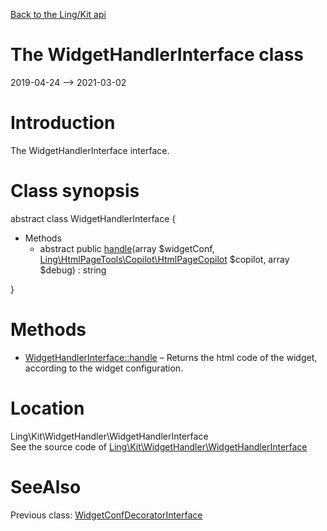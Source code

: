 [Back to the Ling/Kit api](https://github.com/lingtalfi/Kit/blob/master/doc/api/Ling/Kit.md)



The WidgetHandlerInterface class
================
2019-04-24 --> 2021-03-02






Introduction
============

The WidgetHandlerInterface interface.



Class synopsis
==============


abstract class <span class="pl-k">WidgetHandlerInterface</span>  {

- Methods
    - abstract public [handle](https://github.com/lingtalfi/Kit/blob/master/doc/api/Ling/Kit/WidgetHandler/WidgetHandlerInterface/handle.md)(array $widgetConf, [Ling\HtmlPageTools\Copilot\HtmlPageCopilot](https://github.com/lingtalfi/HtmlPageTools/blob/master/doc/api/Ling/HtmlPageTools/Copilot/HtmlPageCopilot.md) $copilot, array $debug) : string

}






Methods
==============

- [WidgetHandlerInterface::handle](https://github.com/lingtalfi/Kit/blob/master/doc/api/Ling/Kit/WidgetHandler/WidgetHandlerInterface/handle.md) &ndash; Returns the html code of the widget, according to the widget configuration.





Location
=============
Ling\Kit\WidgetHandler\WidgetHandlerInterface<br>
See the source code of [Ling\Kit\WidgetHandler\WidgetHandlerInterface](https://github.com/lingtalfi/Kit/blob/master/WidgetHandler/WidgetHandlerInterface.php)



SeeAlso
==============
Previous class: [WidgetConfDecoratorInterface](https://github.com/lingtalfi/Kit/blob/master/doc/api/Ling/Kit/WidgetConfDecorator/WidgetConfDecoratorInterface.md)<br>
